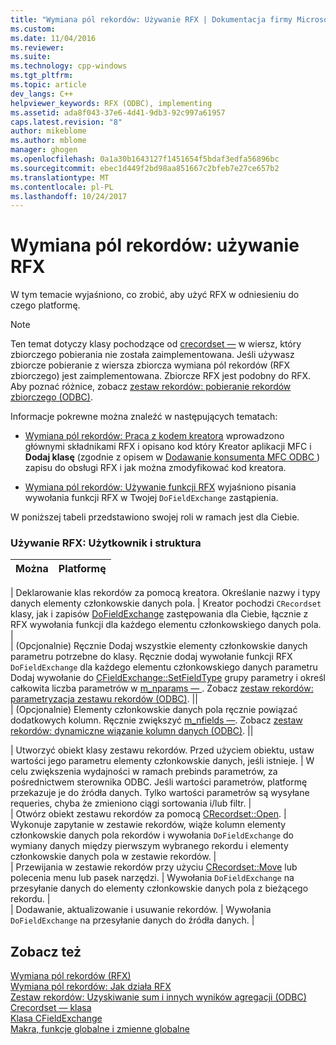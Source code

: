 ```yaml
---
title: "Wymiana pól rekordów: Używanie RFX | Dokumentacja firmy Microsoft"
ms.custom: 
ms.date: 11/04/2016
ms.reviewer: 
ms.suite: 
ms.technology: cpp-windows
ms.tgt_pltfrm: 
ms.topic: article
dev_langs: C++
helpviewer_keywords: RFX (ODBC), implementing
ms.assetid: ada8f043-37e6-4d41-9db3-92c997a61957
caps.latest.revision: "8"
author: mikeblome
ms.author: mblome
manager: ghogen
ms.openlocfilehash: 0a1a30b1643127f1451654f5bdaf3edfa56896bc
ms.sourcegitcommit: ebec1d449f2bd98aa851667c2bfeb7e27ce657b2
ms.translationtype: MT
ms.contentlocale: pl-PL
ms.lasthandoff: 10/24/2017
---
```

# <a name="record-field-exchange-using-rfx"></a>Wymiana pól rekordów: używanie RFX
W tym temacie wyjaśniono, co zrobić, aby użyć RFX w odniesieniu do czego platformę.  
  
> [!NOTE]
>  Ten temat dotyczy klasy pochodzące od [crecordset —](../../mfc/reference/crecordset-class.md) w wiersz, który zbiorczego pobierania nie została zaimplementowana. Jeśli używasz zbiorcze pobieranie z wiersza zbiorcza wymiana pól rekordów (RFX zbiorczego) jest zaimplementowana. Zbiorcze RFX jest podobny do RFX. Aby poznać różnice, zobacz [zestaw rekordów: pobieranie rekordów zbiorczego (ODBC)](../../data/odbc/recordset-fetching-records-in-bulk-odbc.md).  
  
 Informacje pokrewne można znaleźć w następujących tematach:  
  
-   [Wymiana pól rekordów: Praca z kodem kreatora](../../data/odbc/record-field-exchange-working-with-the-wizard-code.md) wprowadzono głównymi składnikami RFX i opisano kod który Kreator aplikacji MFC i **Dodaj klasę** (zgodnie z opisem w [Dodawanie konsumenta MFC ODBC ](../../mfc/reference/adding-an-mfc-odbc-consumer.md)) zapisu do obsługi RFX i jak można zmodyfikować kod kreatora.  
  
-   [Wymiana pól rekordów: Używanie funkcji RFX](../../data/odbc/record-field-exchange-using-the-rfx-functions.md) wyjaśniono pisania wywołania funkcji RFX w Twojej `DoFieldExchange` zastąpienia.  
  
 W poniższej tabeli przedstawiono swojej roli w ramach jest dla Ciebie.  
  
### <a name="using-rfx-you-and-the-framework"></a>Używanie RFX: Użytkownik i struktura  
  
|Można|Platformę|  
|---------|-------------------|  

| Deklarowanie klas rekordów za pomocą kreatora. Określanie nazwy i typy danych elementy członkowskie danych pola. | Kreator pochodzi `CRecordset` klasy, jak i zapisów [DoFieldExchange](../../mfc/reference/crecordset-class.md#dofieldexchange) zastępowania dla Ciebie, łącznie z RFX wywołania funkcji dla każdego elementu członkowskiego danych pola. |  
| (Opcjonalnie) Ręcznie Dodaj wszystkie elementy członkowskie danych parametru potrzebne do klasy. Ręcznie dodaj wywołanie funkcji RFX `DoFieldExchange` dla każdego elementu członkowskiego danych parametru Dodaj wywołanie do [CFieldExchange::SetFieldType](../../mfc/reference/cfieldexchange-class.md#setfieldtype) grupy parametry i określ całkowita liczba parametrów w [m_nparams — ](../../mfc/reference/crecordset-class.md#m_nparams). Zobacz [zestaw rekordów: parametryzacja zestawu rekordów (ODBC)](../../data/odbc/recordset-parameterizing-a-recordset-odbc.md). ||  
| (Opcjonalnie) Elementy członkowskie danych pola ręcznie powiązać dodatkowych kolumn. Ręcznie zwiększyć [m_nfields —](../../mfc/reference/crecordset-class.md#m_nfields). Zobacz [zestaw rekordów: dynamiczne wiązanie kolumn danych (ODBC)](../../data/odbc/recordset-dynamically-binding-data-columns-odbc.md). ||  

| Utworzyć obiekt klasy zestawu rekordów. Przed użyciem obiektu, ustaw wartości jego parametru elementy członkowskie danych, jeśli istnieje. | W celu zwiększenia wydajności w ramach prebinds parametrów, za pośrednictwem sterownika ODBC. Jeśli wartości parametrów, platformę przekazuje je do źródła danych. Tylko wartości parametrów są wysyłane requeries, chyba że zmieniono ciągi sortowania i/lub filtr. |  
| Otwórz obiekt zestawu rekordów za pomocą [CRecordset::Open](../../mfc/reference/crecordset-class.md#open). | Wykonuje zapytanie w zestawie rekordów, wiąże kolumn elementy członkowskie danych pola rekordów i wywołania `DoFieldExchange` do wymiany danych między pierwszym wybranego rekordu i elementy członkowskie danych pola w zestawie rekordów. |  
| Przewijania w zestawie rekordów przy użyciu [CRecordset::Move](../../mfc/reference/crecordset-class.md#move) lub polecenia menu lub pasek narzędzi. | Wywołania `DoFieldExchange` na przesyłanie danych do elementy członkowskie danych pola z bieżącego rekordu. |  
| Dodawanie, aktualizowanie i usuwanie rekordów. | Wywołania `DoFieldExchange` na przesyłanie danych do źródła danych. |  
  
## <a name="see-also"></a>Zobacz też  
 [Wymiana pól rekordów (RFX)](../../data/odbc/record-field-exchange-rfx.md)   
 [Wymiana pól rekordów: Jak działa RFX](../../data/odbc/record-field-exchange-how-rfx-works.md)   
 [Zestaw rekordów: Uzyskiwanie sum i innych wyników agregacji (ODBC)](../../data/odbc/recordset-obtaining-sums-and-other-aggregate-results-odbc.md)   
 [Crecordset — klasa](../../mfc/reference/crecordset-class.md)   
 [Klasa CFieldExchange](../../mfc/reference/cfieldexchange-class.md)   
 [Makra, funkcje globalne i zmienne globalne](../../mfc/reference/mfc-macros-and-globals.md)

